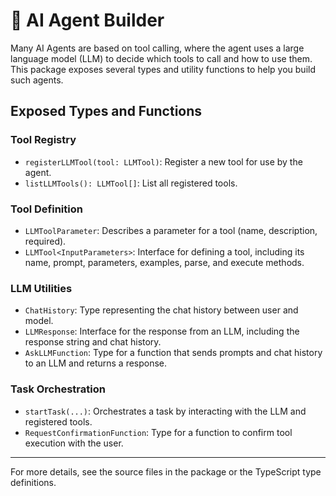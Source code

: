 # 🤖 AI Agent Builder
Many AI Agents are based on tool calling, where the agent uses a large language model (LLM) to decide which tools to call and how to use them. This package exposes several types and utility functions to help you build such agents.

## Exposed Types and Functions

### Tool Registry
- `registerLLMTool(tool: LLMTool)`: Register a new tool for use by the agent.
- `listLLMTools(): LLMTool[]`: List all registered tools.

### Tool Definition
- `LLMToolParameter`: Describes a parameter for a tool (name, description, required).
- `LLMTool<InputParameters>`: Interface for defining a tool, including its name, prompt, parameters, examples, parse, and execute methods.

### LLM Utilities
- `ChatHistory`: Type representing the chat history between user and model.
- `LLMResponse`: Interface for the response from an LLM, including the response string and chat history.
- `AskLLMFunction`: Type for a function that sends prompts and chat history to an LLM and returns a response.

### Task Orchestration
- `startTask(...)`: Orchestrates a task by interacting with the LLM and registered tools.
- `RequestConfirmationFunction`: Type for a function to confirm tool execution with the user.

---

For more details, see the source files in the package or the TypeScript type definitions.
